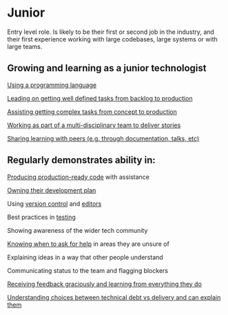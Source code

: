 
# Junior


Entry level role.  Is likely to be their first or second job in the industry, and their first experience working with large codebases, large systems or with large teams.

## Growing and learning as a junior technologist

[Using a programming language](/resources/programming-languages.md)

[Leading on getting well defined tasks from backlog to production](/career-path/competencies/leading-on-stories.md)

[Assisting getting complex tasks from concept to production](/career-path/competencies/producing-production-ready-code.md)

[Working as part of a multi-disciplinary team to deliver stories](/career-path/competencies/working-as-a-multi-disciplinary-team.md)

[Sharing learning with peers (e.g. through documentation, talks, etc)](/career-path/competencies/sharing-knowledge-with-others.md)



## Regularly demonstrates ability in:

[Producing production-ready code](/career-path/competencies/producing-production-ready-code.md) with assistance

[Owning their development plan](/career-path/competencies/owning-their-development-plan.md)

Using [version control](/resources/version-control.md) and [editors](/resources/editors.md)

Best practices in [testing](/career-path/competencies/using-appropriate-testing-to-ensure-software-quality.md#junior-level)

Showing awareness of the wider tech community

[Knowing when to ask for help](/career-path/competencies/knowing-when-to-ask-for-help.md) in areas they are unsure of

Explaining ideas in a way that other people understand

Communicating status to the team and flagging blockers

[Receiving feedback graciously and learning from everything they do](/resources/giving-and-receiving-feedback.md)

[Understanding choices between technical debt vs delivery and can explain them](/resources/technical-debt-tradeoffs.md)
